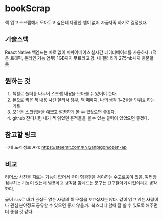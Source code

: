 # bookScrap

책 읽고 스크랩해서 모아두고 싶은데 마땅한 앱이 없어 자급자족 하기로 결정했다.

## 기술스택

React Native
백엔드는 따로 없이 파이어베이스 실시간 데이터베이스를 사용하자. (적은 트래픽, 온라인 기능 염두)
1GB까지 무료라고 함. 내 갤러리가 275mb니까 충분할 듯

## 원하는 것

1. 책별로 폴더를 나누어 스크랩 내용을 모아볼 수 있어야 한다.
2. 폰으로 찍은 책 내용 사진 잘라서 첨부, 책 페이지, 나의 생각 1~2줄을 단위로 하는 기록
3. 모아둔 스크랩들을 예쁘고 깔끔하게 볼 수 있었으면 좋겠다.
4. github 잔디처럼 내가 책 읽었던 흔적들을 볼 수 있는 달력이 있었으면 좋겠다.

## 참고할 링크

국내 도서 정보 API: https://steemit.com/kr/@anpigon/open-api

## 비교

리더스:
사진을 자르는 기능이 없어서 굳이 형광펜을 쳐야하는 수고로움이 있음.
여러장 첨부하는 기능이 있는데 별로라고 생각함 맘에드는 문구는 한구절이기 마련이라고 생각한다.

굳이 sns로 내가 관심도 없는 사람의 책 구절을 보고싶지는 않다.
같이 읽고 있는 사람이나 관심 분야정도 공유할 수 있으면 좋지 않을까..
북스터디 할때 잘 쓸 수 있도록 해주면 더 좋을 것 같다.
